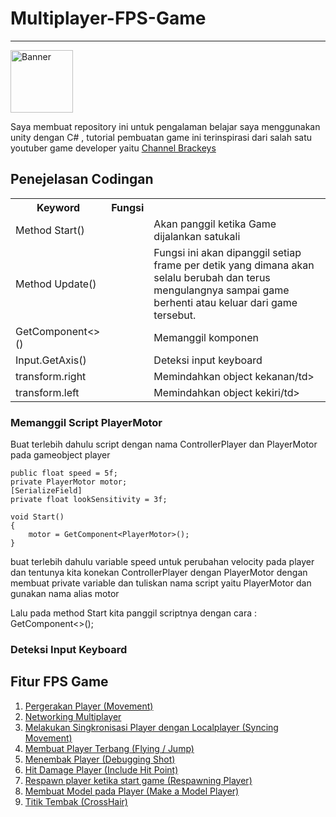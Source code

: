 # Multiplayer-FPS-Game
<hr>
<a href="https://ibb.co/tKKkj19"><img src="https://i.ibb.co/2hhmVpT/Banner.jpg" style="width:100px; margin-left:auto; margin-right:auto;" alt="Banner" border="0"></a>


Saya membuat repository ini untuk pengalaman belajar saya menggunakan unity dengan C# , tutorial pembuatan game ini terinspirasi dari salah satu youtuber game developer yaitu [Channel Brackeys](https://www.youtube.com/user/Brackeys)


## Penejelasan Codingan
  
  <table style="width:100%">
  <tr>
    <th>Keyword</th>
    <th>Fungsi</th>
  </tr>
  <tr>
    <td>Method Start()<td/>
    <td>Akan panggil ketika Game dijalankan satukali</td>
  </tr>
  <tr>
    <td>Method Update()<td/>
    <td>Fungsi ini akan dipanggil setiap frame per detik yang dimana akan selalu berubah dan terus mengulangnya sampai game berhenti atau keluar dari game tersebut.</td>
  </tr>
  <tr>
    <td>GetComponent<>()<td/>
    <td>Memanggil komponen </td>
  </tr>
  <tr>
    <td>Input.GetAxis()<td/>
    <td>Deteksi input keyboard</td>
  </tr>
  <tr>
    <td>transform.right<td/>
    <td>Memindahkan object kekanan/td>
  </tr>
   <tr>
     <td>transform.left<td/>
    <td>Memindahkan object kekiri/td>
  </tr>
</table> 
 
 
 
 
 
  

### Memanggil Script PlayerMotor

Buat terlebih dahulu script dengan nama ControllerPlayer dan PlayerMotor pada gameobject player


    public float speed = 5f;
    private PlayerMotor motor;
    [SerializeField]
    private float lookSensitivity = 3f;
    
    void Start()
    {
        motor = GetComponent<PlayerMotor>();
    }

buat terlebih dahulu variable speed untuk perubahan velocity pada player dan tentunya kita konekan ControllerPlayer dengan PlayerMotor dengan membuat private variable dan tuliskan nama script yaitu PlayerMotor dan gunakan nama alias motor

Lalu pada method Start kita panggil scriptnya dengan cara : GetComponent<>();


### Deteksi Input Keyboard












## Fitur FPS Game
  1. [Pergerakan Player (Movement)](https://github.com/RizalFIrdaus/Multiplayer-FPS-Game)
  2. [Networking Multiplayer](https://github.com/RizalFIrdaus/Multiplayer-FPS-Game)
  3. [Melakukan Singkronisasi Player dengan Localplayer (Syncing Movement)](https://github.com/RizalFIrdaus/Multiplayer-FPS-Game)
  4. [Membuat Player Terbang (Flying / Jump)](https://github.com/RizalFIrdaus/Multiplayer-FPS-Game)
  5. [Menembak Player (Debugging Shot)](https://github.com/RizalFIrdaus/Multiplayer-FPS-Game)
  6. [Hit Damage Player (Include Hit Point)](https://github.com/RizalFIrdaus/Multiplayer-FPS-Game)
  7. [Respawn player ketika start game (Respawning Player)](https://github.com/RizalFIrdaus/Multiplayer-FPS-Game)
  8. [Membuat Model pada Player (Make a Model Player)](https://github.com/RizalFIrdaus/Multiplayer-FPS-Game)
  9. [Titik Tembak (CrossHair)](https://github.com/RizalFIrdaus/Multiplayer-FPS-Game)



